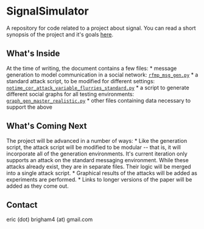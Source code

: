 # SignalSimulator

A repository for code related to a project about signal. You can read a short synopsis of the project and it's goals [here](https://arxiv.org/pdf/2305.09799).

## What's Inside 
At the time of writing, the document contains a few files:
    * message generation to model communication in a social network: [`rfmp_msg_gen.py`](https://github.com/nokoyoko/SignalSimulator/blob/main/rfmp_msg_gen.py)
    * a standard attack script, to be modified for different settings: [`notime_cor_attack_variable_flurries_standard.py`](https://github.com/nokoyoko/SignalSimulator/blob/main/notime_cor_attack_variable_flurries_standard.py)
    * a script to generate different social graphs for all testing environments: [`graph_gen_master_realistic.py`](https://github.com/nokoyoko/SignalSimulator/blob/main/graph_gen_master_realistic.py)
    * other files containing data necessary to support the above

## What's Coming Next
The project will be advanced in a number of ways:
    * Like the generation script, the attack script will be modified to be modular -- that is, it will incorporate all of the generation environments. It's current iteration only supports an attack on the standard messaging environment. While these attacks already exist, they are in separate files. Their logic will be merged into a single attack script. 
    * Graphical results of the attacks will be added as experiments are performed. 
    * Links to longer versions of the paper will be added as they come out. 

## Contact
eric (dot) brigham4 (at) gmail.com